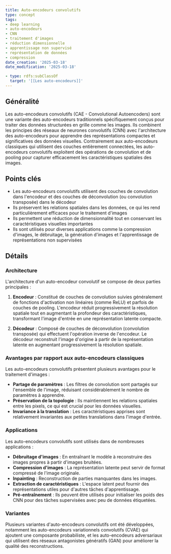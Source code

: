 ```yaml
---
title: Auto-encodeurs convolutifs
type: concept
tags:
- deep learning
- auto-encodeurs
- CNN
- traitement d'images
- réduction dimensionnelle
- apprentissage non supervisé
- représentation de données
- compression
date_creation: '2025-03-18'
date_modification: '2025-03-18'

- type: rdfs:subClassOf
  target: '[[Les auto-encodeurs]]'
---
```


## Généralité

Les auto-encodeurs convolutifs (CAE - Convolutional Autoencoders) sont une variante des auto-encodeurs traditionnels spécifiquement conçus pour traiter des données structurées en grille comme les images. Ils combinent les principes des réseaux de neurones convolutifs (CNN) avec l'architecture des auto-encodeurs pour apprendre des représentations compactes et significatives des données visuelles. Contrairement aux auto-encodeurs classiques qui utilisent des couches entièrement connectées, les auto-encodeurs convolutifs exploitent des opérations de convolution et de pooling pour capturer efficacement les caractéristiques spatiales des images.

## Points clés

- Les auto-encodeurs convolutifs utilisent des couches de convolution dans l'encodeur et des couches de déconvolution (ou convolution transposée) dans le décodeur
- Ils préservent les relations spatiales dans les données, ce qui les rend particulièrement efficaces pour le traitement d'images
- Ils permettent une réduction de dimensionnalité tout en conservant les caractéristiques visuelles importantes
- Ils sont utilisés pour diverses applications comme la compression d'images, le débruitage, la génération d'images et l'apprentissage de représentations non supervisées

## Détails

### Architecture

L'architecture d'un auto-encodeur convolutif se compose de deux parties principales :

1. **Encodeur** : Constitué de couches de convolution suivies généralement de fonctions d'activation non linéaires (comme ReLU) et parfois de couches de pooling. L'encodeur réduit progressivement la résolution spatiale tout en augmentant la profondeur des caractéristiques, transformant l'image d'entrée en une représentation latente compacte.

2. **Décodeur** : Composé de couches de déconvolution (convolution transposée) qui effectuent l'opération inverse de l'encodeur. Le décodeur reconstruit l'image d'origine à partir de la représentation latente en augmentant progressivement la résolution spatiale.

### Avantages par rapport aux auto-encodeurs classiques

Les auto-encodeurs convolutifs présentent plusieurs avantages pour le traitement d'images :

- **Partage de paramètres** : Les filtres de convolution sont partagés sur l'ensemble de l'image, réduisant considérablement le nombre de paramètres à apprendre.
- **Préservation de la topologie** : Ils maintiennent les relations spatiales entre les pixels, ce qui est crucial pour les données visuelles.
- **Invariance à la translation** : Les caractéristiques apprises sont relativement invariantes aux petites translations dans l'image d'entrée.

### Applications

Les auto-encodeurs convolutifs sont utilisés dans de nombreuses applications :

- **Débruitage d'images** : En entraînant le modèle à reconstruire des images propres à partir d'images bruitées.
- **Compression d'images** : La représentation latente peut servir de format compressé de l'image originale.
- **Inpainting** : Reconstruction de parties manquantes dans les images.
- **Extraction de caractéristiques** : L'espace latent peut fournir des représentations utiles pour d'autres tâches d'apprentissage.
- **Pré-entraînement** : Ils peuvent être utilisés pour initialiser les poids des CNN pour des tâches supervisées avec peu de données étiquetées.

### Variantes

Plusieurs variantes d'auto-encodeurs convolutifs ont été développées, notamment les auto-encodeurs variationnels convolutifs (CVAE) qui ajoutent une composante probabiliste, et les auto-encodeurs adversariaux qui utilisent des réseaux antagonistes génératifs (GAN) pour améliorer la qualité des reconstructions.